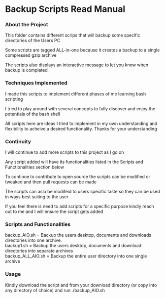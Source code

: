 # Backup Scripts Read Manual

### About the Project

This folder contains different scrips that will backup some specific directories of the Users PC

Some scripts are tagged ALL-in-one because it creates a backup to a single compressed gzip archive

The scripts also displays an interactive message to let you know when backup is completed 


### Techniques Implemented

I made this scripts to implement different phases of me learning bash scripting

I tried to play around with several concepts to fully discover and enjoy the potentials of the bash shell 

All scripts here are ideas I tried to implement in my own understanding and flexibility to acheive a desired functionality. Thanks for your understanding

### Continuity
I will continue to add more scripts to this project as I go on

Any script added will have its functionalities listed in the Scripts and Functionalities section below

To continue to contribute to open source the scripts can be modified or tweaked and then pull requests can be made 

The scripts can aslo be modifeid to users specific taste so they can be used in ways best suiting to the user

If you feel there is need to add scripts for a specific purpose kindly reach out to me and I will ensure the script gets added 

### Scripts and Functionalities
backup_AIO.sh = Backup the users desktop, documents and downloads directories into one archive. <br>
backup1.sh = Backup the users desktop, documents and download directories into separate archives <br>
backup_ALL_AIO.sh = Backup the entire user directory into one single archive  

### Usage
Kindly download the script and from your download directory (or copy into any directory of choice) and run ./backup_AIO.sh

